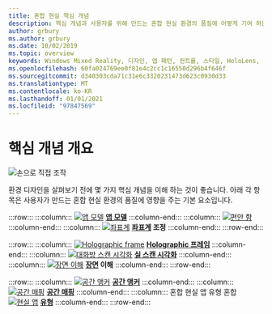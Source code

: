 ```yaml
---
title: 혼합 현실 핵심 개념
description: 핵심 개념과 사용자를 위해 만드는 혼합 현실 환경의 품질에 어떻게 기여 하는지 알아보세요.
author: grbury
ms.author: grbury
ms.date: 10/02/2019
ms.topic: overview
keywords: Windows Mixed Reality, 디자인, 앱 패턴, 컨트롤, 스타일, HoloLens, 상호 작용, UX 요소, 동작, 구성 요소, 혼합 현실 헤드셋, windows Mixed Reality 헤드셋, 가상 현실 헤드셋, HoloLens, MRTK, 혼합 현실 도구 키트, 편안 함, 앱 모델, 좌표, holographic 프레임
ms.openlocfilehash: 60fa024769ee0f81e4c2cc1c16550d296b4f646f
ms.sourcegitcommit: d340303cda71c31e6c3320231473d623c0930d33
ms.translationtype: MT
ms.contentlocale: ko-KR
ms.lasthandoff: 01/01/2021
ms.locfileid: "97847569"
---
```

# <a name="core-concepts-overview"></a>핵심 개념 개요

![손으로 직접 조작](images/05_CoreConcepts.png)

환경 디자인을 살펴보기 전에 몇 가지 핵심 개념을 이해 하는 것이 좋습니다. 아래 각 항목은 사용자가 만드는 혼합 현실 환경의 품질에 영향을 주는 기본 요소입니다. 

:::row:::
    :::column:::
        [ ![ 앱 모델](images/teleportation-640px.png)](app-model.md) **[앱 모델](app-model.md)**
    :::column-end:::
    :::column:::
       [ ![ 편안 함](images/comfort-chart.PNG)](comfort.md) **[](comfort.md)**
    :::column-end:::
    :::column:::
        [ ![ 좌표계](images/coordinate-systems.PNG)](coordinate-systems.md) **[좌표계](coordinate-systems.md) 조정**
    :::column-end:::
:::row-end:::

:::row:::
    :::column:::
        [ ![ Holographic frame](images/destinationmars-750px.png)](holographic-frame.md) **[Holographic 프레임](holographic-frame.md)**
    :::column-end:::
    :::column:::
        [ ![ 대화방 스캔 시각화](images/sr-mixedworld-140429-8pm-00068-1000px.png)](room-scan-visualization.md) **[실 스캔 시각화](room-scan-visualization.md)**
    :::column-end:::
    :::column:::
        [ ![ 장면 이해](images/scene-understanding.png)](scene-understanding.md) **[장면](scene-understanding.md) 이해**
    :::column-end:::
:::row-end:::

:::row:::
    :::column:::
        [ ![ 공간 앵커](images/azurespatialanchors.jpg)](spatial-anchors.md) **[공간 앵커](spatial-anchors.md)**
    :::column-end:::
    :::column:::
        [ ![ 공간 매핑](images/surfacereconstruction.jpg)](spatial-mapping.md) **[공간 매핑](spatial-mapping.md)**
    :::column-end:::
    :::column:::
        혼합 현실 앱 유형 혼합 [ ![ 현실 앱](images/enhancedenvironmentapps-640px.jpg)](types-of-mixed-reality-apps.md) **[유형](types-of-mixed-reality-apps.md)**
    :::column-end:::
:::row-end:::

<br>

